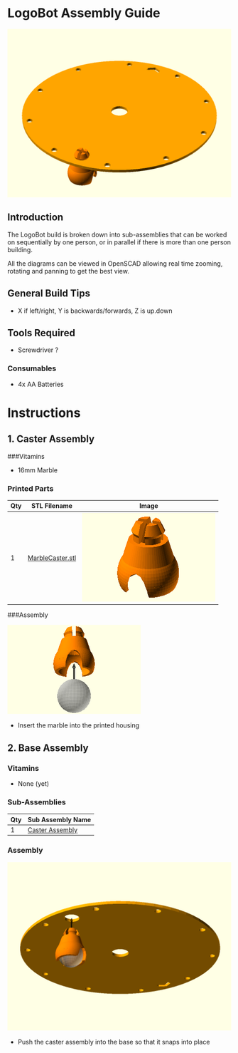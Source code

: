 # LogoBot Assembly Guide

![LogoBot](images/LogoBot.png)


## Introduction

The LogoBot build is broken down into sub-assemblies that can be worked on sequentially by one person, or in parallel if there is more than one person building.

All the diagrams can be viewed in OpenSCAD allowing real time zooming, rotating and panning to get the best view.


## General Build Tips

* X if left/right, Y is backwards/forwards, Z is up.down


## Tools Required

* Screwdriver ?

### Consumables

* 4x AA Batteries



# Instructions



## 1. Caster Assembly

###Vitamins

* 16mm Marble

### Printed Parts

Qty | STL Filename | Image
--- | ------------ | -------
1 | [MarbleCaster.stl](stl/MarbleCaster.stl) | ![](images/MarbleCaster_STL.png)

###Assembly

![](images/MarbleCasterAssembly.png)

* Insert the marble into the printed housing



## 2. Base Assembly

### Vitamins

* None (yet)

### Sub-Assemblies

Qty | Sub Assembly Name
--- | --------------
1 | [Caster Assembly](#1-caster-assembly)

### Assembly

![](images/LogoBotAssembly.png)

* Push the caster assembly into the base so that it snaps into place
